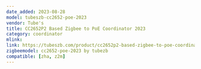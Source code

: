 ```yaml
---
date_added: 2023-08-28
model: tubeszb-cc2652-poe-2023
vendor: Tube's
title: CC2652P2 Based Zigbee to PoE Coordinator 2023
category: coordinator
mlink: 
link: https://tubeszb.com/product/cc2652p2-based-zigbee-to-poe-coordinator-2023/
zigbeemodel: cc2652-poe-2023 by tubezb
compatible: [zha, z2m]
---
```





